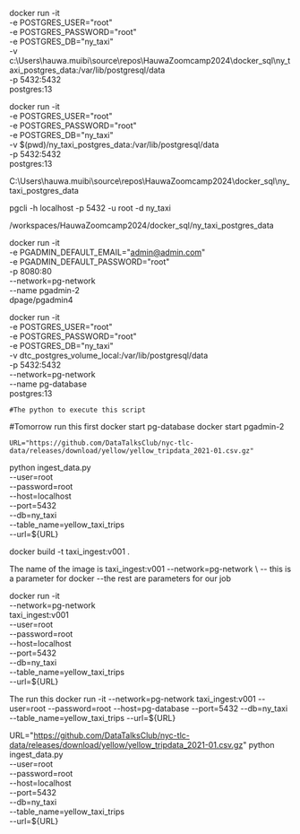 
docker run -it \
-e POSTGRES_USER="root" \
-e POSTGRES_PASSWORD="root" \
-e POSTGRES_DB="ny_taxi" \
-v c:\Users\hauwa.muibi\source\repos\HauwaZoomcamp2024\docker_sql\ny_taxi_postgres_data:/var/lib/postgresql/data \
-p 5432:5432 \
postgres:13

docker run -it \
-e POSTGRES_USER="root" \
-e POSTGRES_PASSWORD="root" \
-e POSTGRES_DB="ny_taxi" \
-v $(pwd)/ny_taxi_postgres_data:/var/lib/postgresql/data \
-p 5432:5432 \
postgres:13

C:\Users\hauwa.muibi\source\repos\HauwaZoomcamp2024\docker_sql\ny_taxi_postgres_data

pgcli -h localhost -p 5432 -u root -d ny_taxi

/workspaces/HauwaZoomcamp2024/docker_sql/ny_taxi_postgres_data

docker run -it \
  -e PGADMIN_DEFAULT_EMAIL="admin@admin.com" \
  -e PGADMIN_DEFAULT_PASSWORD="root" \
  -p 8080:80 \
  --network=pg-network \
  --name pgadmin-2 \
  dpage/pgadmin4
  
  
  
  
docker run -it \
  -e POSTGRES_USER="root" \
  -e POSTGRES_PASSWORD="root" \
  -e POSTGRES_DB="ny_taxi" \
  -v dtc_postgres_volume_local:/var/lib/postgresql/data \
  -p 5432:5432 \
  --network=pg-network \
  --name pg-database \
  postgres:13  
  

    #The python to execute this script

#Tomorrow run this first 
docker start pg-database
docker start pgadmin-2

    URL="https://github.com/DataTalksClub/nyc-tlc-data/releases/download/yellow/yellow_tripdata_2021-01.csv.gz"

python ingest_data.py \
--user=root \
--password=root \
--host=localhost \
--port=5432 \
--db=ny_taxi \
--table_name=yellow_taxi_trips \
--url=${URL}


docker build -t taxi_ingest:v001 .

The name of the image is taxi_ingest:v001
--network=pg-network \ -- this is a parameter for docker 
--the rest are parameters for our job

docker run -it \
--network=pg-network \
taxi_ingest:v001 \
--user=root \
--password=root \
--host=localhost \
--port=5432 \
--db=ny_taxi \
--table_name=yellow_taxi_trips \
--url=${URL}

The run this 
docker run -it --network=pg-network taxi_ingest:v001 --user=root --password=root --host=pg-database --port=5432 --db=ny_taxi --table_name=yellow_taxi_trips --url=${URL}


URL="https://github.com/DataTalksClub/nyc-tlc-data/releases/download/yellow/yellow_tripdata_2021-01.csv.gz"
python ingest_data.py \
  --user=root \
  --password=root \
  --host=localhost \
  --port=5432 \
  --db=ny_taxi \
  --table_name=yellow_taxi_trips \
  --url=${URL}

